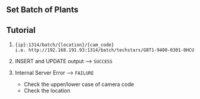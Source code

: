 ## Set Batch of Plants

## Tutorial

1. `{ip}:1314/batch/{location}/{cam_code}` \
`i.e. http://192.168.191.93:1314/batch/techstars/G8T1-9400-0301-0HCU`

2. INSERT and UPDATE output --> `SUCCESS`
3. Internal Server Error --> `FAILURE`
    - Check the upper/lower case of camera code
    - Check the location